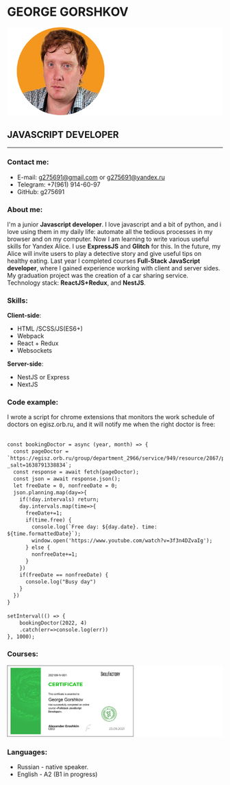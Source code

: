 # GEORGE GORSHKOV
![George Gorshkov-developer](https://raw.githubusercontent.com/g275691/rsschool-cv/gh-pages/img/mini-gosh2.jpg)
## __JAVASCRIPT DEVELOPER__

***

### Contact me:
* E-mail: g275691@gmail.com or g275691@yandex.ru
* Telegram: +7(961) 914-60-97
* GitHub: g275691

### About me:
 I'm a junior __Javascript developer__. I love javascript and a bit of python, and i love using them in my daily life: automate all the tedious processes in my browser and on my computer.
Now I am learning to write various useful skills for Yandex Alice. I use __ExpressJS__ and __Glitch__ for this. In the future, my Alice will invite users to play a detective story and give useful tips on healthy eating.
Last year I completed courses __Full-Stack JavaScript developer__, where I gained experience working with client and server sides. My graduation project was the creation of a car sharing service. Technology stack: __ReactJS+Redux__, and __NestJS__.

### Skills:
__Client-side__:
* HTML /SCSS/JS(ES6+)
* Webpack
* React + Redux
* Websockets

__Server-side__:
* NestJS or Express
* NextJS

### Code example:
I wrote a script for chrome extensions that monitors the work schedule of doctors on egisz.orb.ru, and it will notify me when the right doctor is free:

```

const bookingDoctor = async (year, month) => {
  const pageDoctor = `https://egisz.orb.ru/group/department_2966/service/949/resource/2867/planning/${year}/${month}?_salt=1638791338834`;
  const response = await fetch(pageDoctor);
  const json = await response.json();
  let freeDate = 0, nonfreeDate = 0;
  json.planning.map(day=>{
    if(!day.intervals) return;
    day.intervals.map(time=>{
      freeDate+=1;
      if(time.free) {
        console.log(`Free day: ${day.date}. time: ${time.formattedDate}`);
        window.open('https://www.youtube.com/watch?v=3f3n4DZvaIg');
      } else {
        nonfreeDate+=1;
      }
    })
    if(freeDate == nonfreeDate) {
      console.log("Busy day")
    }
  })
}

setInterval(() => {
    bookingDoctor(2022, 4)
    .catch(err=>console.log(err))
}, 1000);

```

### Courses:
![George Gorshkov-developer](https://raw.githubusercontent.com/g275691/rsschool-cv/gh-pages/img/skillfactory.jpg)

### Languages:
* Russian - native speaker.
* English - A2 (B1 in progress)